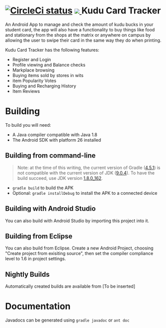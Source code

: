 <a href="https://circleci.com/gh/The-Combrades/Kudu-Card-Credit-Tracker"><img src="https://circleci.com/gh/The-Combrades/Kudu-Card-Credit-Tracker.svg?style=svg" alt='CircleCi status'></a>
<a href="https://codecov.io/gh/The-Combrades/Kudu-Card-Credit-Tracker">
  <img src="https://codecov.io/gh/The-Combrades/Kudu-Card-Credit-Tracker/branch/master/graph/badge.svg" />
</a>
Kudu Card Tracker
=====================

An Android App to manage and check the amount of kudu bucks in your student card, the app will also have a functionality to buy things like food and stationary from the shops at the matrix or anywhere on campus by allowing the user to swipe their card in the same way they do when printing.

Kudu Card Tracker has the following features:
* Register and Login
* Profile viewing and Balance checks
* Markplace browsing
* Buying items sold by stores in wits
* item Popularity Votes
* Buying and Recharging History
* Item Reviews

Building
========
To build you will need:

 * A Java compiler compatible with Java 1.8
 * The Android SDK with platform 26 installed

Building from command-line
--------------------------
> Note: at the time of this writing, the current version of Gradle ([4.5.1](https://gradle.org/releases/)) is not compatible with the current version of JDK ([9.0.4](http://www.oracle.com/technetwork/java/javase/downloads/jdk9-downloads-3848520.html)). To have the build succeed, use JDK version [1.8.0_162](http://www.oracle.com/technetwork/java/javase/downloads/jdk8-downloads-2133151.html).
 * `gradle build` to build the APK
 * Optional: `gradle installDebug` to install the APK to a connected device

Building with Android Studio
---------------------
You can also build with Android Studio by importing this project into it.

Building from Eclipse
---------------------
You can also build from Eclipse. Create a new Android Project, choosing "Create
project from exisiting source", then set the compiler compliance level to 1.6
in project settings.

Nightly Builds
---------------------
Automatically created builds are available from [To be inserted]

Documentation
=============
Javadocs can be generated using `gradle javadoc` or `ant doc`

  [1]: https://github.com/The-Combrades/Kudu-Card-Credit-Tracker/issues
  [2]: https://github.com/The-Combrades/Kudu-Card-Credit-Tracker/wiki
